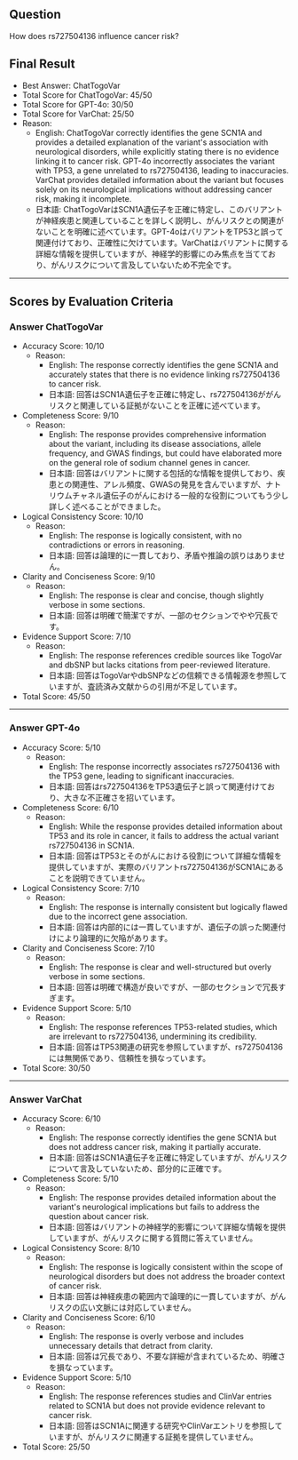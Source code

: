 ## Question

How does rs727504136 influence cancer risk?

## Final Result

- Best Answer: ChatTogoVar
- Total Score for ChatTogoVar: 45/50
- Total Score for GPT-4o: 30/50
- Total Score for VarChat: 25/50
- Reason:
  - English: ChatTogoVar correctly identifies the gene SCN1A and provides a detailed explanation of the variant's association with neurological disorders, while explicitly stating there is no evidence linking it to cancer risk. GPT-4o incorrectly associates the variant with TP53, a gene unrelated to rs727504136, leading to inaccuracies. VarChat provides detailed information about the variant but focuses solely on its neurological implications without addressing cancer risk, making it incomplete.
  - 日本語: ChatTogoVarはSCN1A遺伝子を正確に特定し、このバリアントが神経疾患と関連していることを詳しく説明し、がんリスクとの関連がないことを明確に述べています。GPT-4oはバリアントをTP53と誤って関連付けており、正確性に欠けています。VarChatはバリアントに関する詳細な情報を提供していますが、神経学的影響にのみ焦点を当てており、がんリスクについて言及していないため不完全です。

---

## Scores by Evaluation Criteria

### Answer ChatTogoVar
- Accuracy Score: 10/10
  - Reason: 
    - English: The response correctly identifies the gene SCN1A and accurately states that there is no evidence linking rs727504136 to cancer risk.
    - 日本語: 回答はSCN1A遺伝子を正確に特定し、rs727504136ががんリスクと関連している証拠がないことを正確に述べています。
- Completeness Score: 9/10
  - Reason: 
    - English: The response provides comprehensive information about the variant, including its disease associations, allele frequency, and GWAS findings, but could have elaborated more on the general role of sodium channel genes in cancer.
    - 日本語: 回答はバリアントに関する包括的な情報を提供しており、疾患との関連性、アレル頻度、GWASの発見を含んでいますが、ナトリウムチャネル遺伝子のがんにおける一般的な役割についてもう少し詳しく述べることができました。
- Logical Consistency Score: 10/10
  - Reason: 
    - English: The response is logically consistent, with no contradictions or errors in reasoning.
    - 日本語: 回答は論理的に一貫しており、矛盾や推論の誤りはありません。
- Clarity and Conciseness Score: 9/10
  - Reason: 
    - English: The response is clear and concise, though slightly verbose in some sections.
    - 日本語: 回答は明確で簡潔ですが、一部のセクションでやや冗長です。
- Evidence Support Score: 7/10
  - Reason: 
    - English: The response references credible sources like TogoVar and dbSNP but lacks citations from peer-reviewed literature.
    - 日本語: 回答はTogoVarやdbSNPなどの信頼できる情報源を参照していますが、査読済み文献からの引用が不足しています。
- Total Score: 45/50

---

### Answer GPT-4o
- Accuracy Score: 5/10
  - Reason: 
    - English: The response incorrectly associates rs727504136 with the TP53 gene, leading to significant inaccuracies.
    - 日本語: 回答はrs727504136をTP53遺伝子と誤って関連付けており、大きな不正確さを招いています。
- Completeness Score: 6/10
  - Reason: 
    - English: While the response provides detailed information about TP53 and its role in cancer, it fails to address the actual variant rs727504136 in SCN1A.
    - 日本語: 回答はTP53とそのがんにおける役割について詳細な情報を提供していますが、実際のバリアントrs727504136がSCN1Aにあることを説明できていません。
- Logical Consistency Score: 7/10
  - Reason: 
    - English: The response is internally consistent but logically flawed due to the incorrect gene association.
    - 日本語: 回答は内部的には一貫していますが、遺伝子の誤った関連付けにより論理的に欠陥があります。
- Clarity and Conciseness Score: 7/10
  - Reason: 
    - English: The response is clear and well-structured but overly verbose in some sections.
    - 日本語: 回答は明確で構造が良いですが、一部のセクションで冗長すぎます。
- Evidence Support Score: 5/10
  - Reason: 
    - English: The response references TP53-related studies, which are irrelevant to rs727504136, undermining its credibility.
    - 日本語: 回答はTP53関連の研究を参照していますが、rs727504136には無関係であり、信頼性を損なっています。
- Total Score: 30/50

---

### Answer VarChat
- Accuracy Score: 6/10
  - Reason: 
    - English: The response correctly identifies the gene SCN1A but does not address cancer risk, making it partially accurate.
    - 日本語: 回答はSCN1A遺伝子を正確に特定していますが、がんリスクについて言及していないため、部分的に正確です。
- Completeness Score: 5/10
  - Reason: 
    - English: The response provides detailed information about the variant's neurological implications but fails to address the question about cancer risk.
    - 日本語: 回答はバリアントの神経学的影響について詳細な情報を提供していますが、がんリスクに関する質問に答えていません。
- Logical Consistency Score: 8/10
  - Reason: 
    - English: The response is logically consistent within the scope of neurological disorders but does not address the broader context of cancer risk.
    - 日本語: 回答は神経疾患の範囲内で論理的に一貫していますが、がんリスクの広い文脈には対応していません。
- Clarity and Conciseness Score: 6/10
  - Reason: 
    - English: The response is overly verbose and includes unnecessary details that detract from clarity.
    - 日本語: 回答は冗長であり、不要な詳細が含まれているため、明確さを損なっています。
- Evidence Support Score: 5/10
  - Reason: 
    - English: The response references studies and ClinVar entries related to SCN1A but does not provide evidence relevant to cancer risk.
    - 日本語: 回答はSCN1Aに関連する研究やClinVarエントリを参照していますが、がんリスクに関連する証拠を提供していません。
- Total Score: 25/50